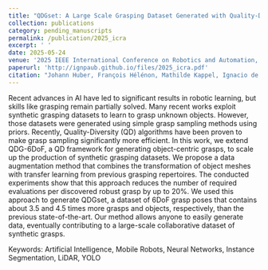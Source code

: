 ```yaml
---
title: "QDGset: A Large Scale Grasping Dataset Generated with Quality-Diversity"
collection: publications
category: pending_manuscripts
permalink: /publication/2025_icra
excerpt: ' '
date: 2025-05-24
venue: '2025 IEEE International Conference on Robotics and Automation, Atlanta (USA), 19-23 May'
paperurl: 'http://ignpaub.github.io/files/2025_icra.pdf'
citation: "Johann Huber, François Hélénon, Mathilde Kappel, Ignacio de Loyola Páez-Ubieta, Santiago T. Puente, Pablo Gil, Faïz Ben Amar, Stéphane Doncieux (2025). &quot;QDGset: A Large Scale Grasping Dataset Generated with Quality-Diversity.&quot; <i>2025 42nd International Conference on Robotics and Automation (ICRA)</i>. Under review"
---
```


Recent advances in AI have led to significant results in robotic learning, but skills like grasping remain partially solved. Many recent works exploit synthetic grasping datasets to learn to grasp unknown objects. However, those datasets were generated using simple grasp sampling methods using priors. Recently, Quality-Diversity (QD) algorithms have been proven to make grasp sampling significantly more efficient. In this work, we extend QDG-6DoF, a QD framework for generating object-centric grasps, to scale up the production of synthetic grasping datasets. We propose a data augmentation method that combines the transformation of object meshes with transfer learning from previous grasping repertoires. The conducted experiments show that this approach reduces the number of required evaluations per discovered robust grasp by up to 20%. We used this approach to generate QDGset, a dataset of 6DoF grasp poses that contains about 3.5 and 4.5 times more grasps and objects, respectively, than the previous state-of-the-art. Our method allows anyone to easily generate data, eventually contributing to a large-scale collaborative dataset of synthetic grasps. 

Keywords: Artificial Intelligence, Mobile Robots, Neural Networks, Instance Segmentation, LiDAR, YOLO

